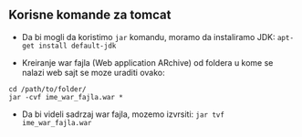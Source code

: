 ## Korisne komande za tomcat ## 

* Da bi mogli da koristimo `jar` komandu, moramo da instaliramo JDK:
`apt-get install default-jdk`

* Kreiranje war fajla (Web application ARchive) od foldera u kome se nalazi web sajt  se moze uraditi ovako:
```
cd /path/to/folder/
jar -cvf ime_war_fajla.war *
```
* Da bi videli sadrzaj war fajla, mozemo izvrsiti:
`jar tvf ime_war_fajla.war`
